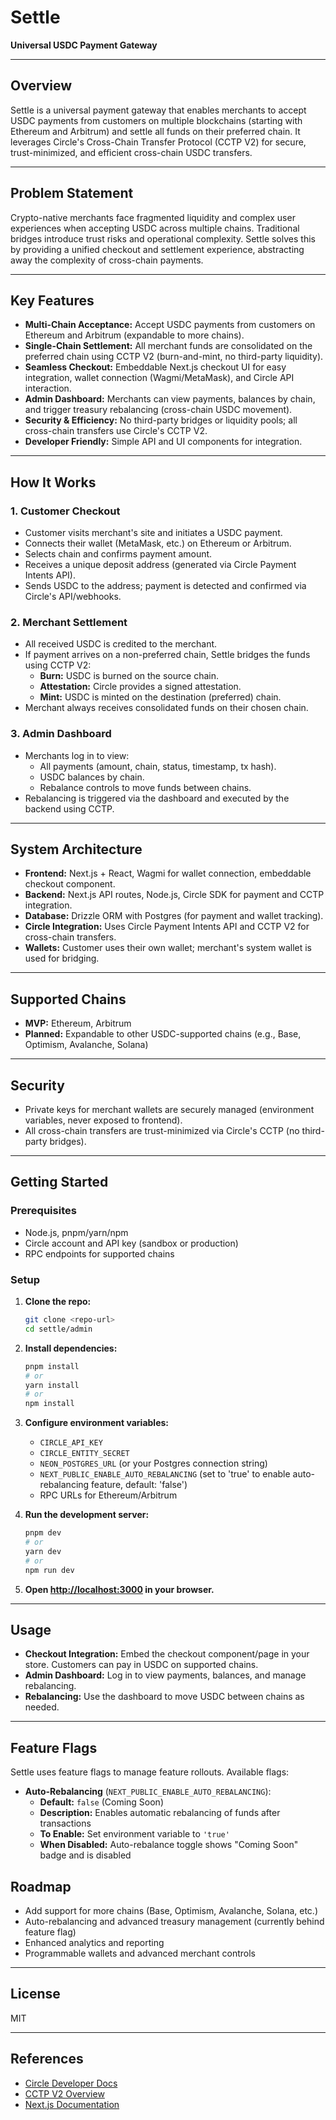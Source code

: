 # Settle

**Universal USDC Payment Gateway**

---

## Overview

Settle is a universal payment gateway that enables merchants to accept USDC payments from customers on multiple blockchains (starting with Ethereum and Arbitrum) and settle all funds on their preferred chain. It leverages Circle's Cross-Chain Transfer Protocol (CCTP V2) for secure, trust-minimized, and efficient cross-chain USDC transfers.

---

## Problem Statement

Crypto-native merchants face fragmented liquidity and complex user experiences when accepting USDC across multiple chains. Traditional bridges introduce trust risks and operational complexity. Settle solves this by providing a unified checkout and settlement experience, abstracting away the complexity of cross-chain payments.

---

## Key Features

- **Multi-Chain Acceptance:** Accept USDC payments from customers on Ethereum and Arbitrum (expandable to more chains).
- **Single-Chain Settlement:** All merchant funds are consolidated on the preferred chain using CCTP V2 (burn-and-mint, no third-party liquidity).
- **Seamless Checkout:** Embeddable Next.js checkout UI for easy integration, wallet connection (Wagmi/MetaMask), and Circle API interaction.
- **Admin Dashboard:** Merchants can view payments, balances by chain, and trigger treasury rebalancing (cross-chain USDC movement).
- **Security & Efficiency:** No third-party bridges or liquidity pools; all cross-chain transfers use Circle's CCTP V2.
- **Developer Friendly:** Simple API and UI components for integration.

---

## How It Works

### 1. Customer Checkout

- Customer visits merchant's site and initiates a USDC payment.
- Connects their wallet (MetaMask, etc.) on Ethereum or Arbitrum.
- Selects chain and confirms payment amount.
- Receives a unique deposit address (generated via Circle Payment Intents API).
- Sends USDC to the address; payment is detected and confirmed via Circle's API/webhooks.

### 2. Merchant Settlement

- All received USDC is credited to the merchant.
- If payment arrives on a non-preferred chain, Settle bridges the funds using CCTP V2:
  - **Burn:** USDC is burned on the source chain.
  - **Attestation:** Circle provides a signed attestation.
  - **Mint:** USDC is minted on the destination (preferred) chain.
- Merchant always receives consolidated funds on their chosen chain.

### 3. Admin Dashboard

- Merchants log in to view:
  - All payments (amount, chain, status, timestamp, tx hash).
  - USDC balances by chain.
  - Rebalance controls to move funds between chains.
- Rebalancing is triggered via the dashboard and executed by the backend using CCTP.

---

## System Architecture

- **Frontend:** Next.js + React, Wagmi for wallet connection, embeddable checkout component.
- **Backend:** Next.js API routes, Node.js, Circle SDK for payment and CCTP integration.
- **Database:** Drizzle ORM with Postgres (for payment and wallet tracking).
- **Circle Integration:** Uses Circle Payment Intents API and CCTP V2 for cross-chain transfers.
- **Wallets:** Customer uses their own wallet; merchant's system wallet is used for bridging.

---

## Supported Chains

- **MVP:** Ethereum, Arbitrum
- **Planned:** Expandable to other USDC-supported chains (e.g., Base, Optimism, Avalanche, Solana)

---

## Security

- Private keys for merchant wallets are securely managed (environment variables, never exposed to frontend).
- All cross-chain transfers are trust-minimized via Circle's CCTP (no third-party bridges).

---

## Getting Started

### Prerequisites

- Node.js, pnpm/yarn/npm
- Circle account and API key (sandbox or production)
- RPC endpoints for supported chains

### Setup

1. **Clone the repo:**
   ```bash
   git clone <repo-url>
   cd settle/admin
   ```

2. **Install dependencies:**
   ```bash
   pnpm install
   # or
   yarn install
   # or
   npm install
   ```

3. **Configure environment variables:**
   - `CIRCLE_API_KEY`
   - `CIRCLE_ENTITY_SECRET`
   - `NEON_POSTGRES_URL` (or your Postgres connection string)
   - `NEXT_PUBLIC_ENABLE_AUTO_REBALANCING` (set to 'true' to enable auto-rebalancing feature, default: 'false')
   - RPC URLs for Ethereum/Arbitrum

4. **Run the development server:**
   ```bash
   pnpm dev
   # or
   yarn dev
   # or
   npm run dev
   ```

5. **Open [http://localhost:3000](http://localhost:3000) in your browser.**

---

## Usage

- **Checkout Integration:** Embed the checkout component/page in your store. Customers can pay in USDC on supported chains.
- **Admin Dashboard:** Log in to view payments, balances, and manage rebalancing.
- **Rebalancing:** Use the dashboard to move USDC between chains as needed.

---

## Feature Flags

Settle uses feature flags to manage feature rollouts. Available flags:

- **Auto-Rebalancing** (`NEXT_PUBLIC_ENABLE_AUTO_REBALANCING`): 
  - **Default:** `false` (Coming Soon)
  - **Description:** Enables automatic rebalancing of funds after transactions
  - **To Enable:** Set environment variable to `'true'`
  - **When Disabled:** Auto-rebalance toggle shows "Coming Soon" badge and is disabled

## Roadmap

- Add support for more chains (Base, Optimism, Avalanche, Solana, etc.)
- Auto-rebalancing and advanced treasury management (currently behind feature flag)
- Enhanced analytics and reporting
- Programmable wallets and advanced merchant controls

---

## License

MIT

---

## References

- [Circle Developer Docs](https://developers.circle.com/)
- [CCTP V2 Overview](https://www.circle.com/en/cross-chain-transfer-protocol)
- [Next.js Documentation](https://nextjs.org/docs/)
